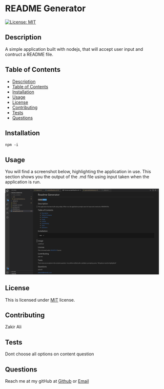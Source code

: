 # README Generator

  [![License: MIT](https://img.shields.io/badge/License-MIT-yellow.svg)](https://opensource.org/licenses/MIT)

  ## Description
  A simple application built with nodejs, that will accept user input and contruct a README file. 

  ## Table of Contents
  - [Description](#description)
  - [Table of Contents](#table-of-contents)
  - [Installation](#installation)
  - [Usage](#usage)
  - [License](#license)
  - [Contributing](#contributing)
  - [Tests](#tests)
  - [Questions](#questions)
  ## Installation 
    npm -i

  ## Usage

  You will find a screenshot below, highlighting the application in use. This section shows you the output of the .md file using input taken when the application is run.

  ![alt text](./assets/images/screenshot.png)
  

  ## License
   This is licensed under [MIT](https://choosealicense.com/licenses/mit/) license.
 

  ## Contributing
  Zakir Ali

  ## Tests
  Dont choose all options on content question

  ## Questions
  Reach me at my gitHub at [Github](https://github.com/zakirali1)
   or [Email](zakirali1@hotmail.co.uk)
   